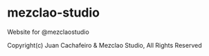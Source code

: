 # mezclao-studio
Website for @mezclaostudio

Copyright(c) Juan Cachafeiro & Mezclao Studio, All Rights Reserved
